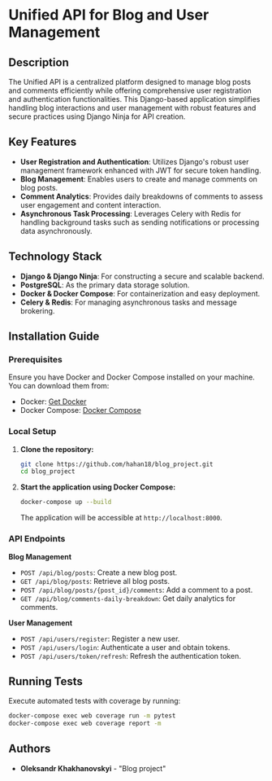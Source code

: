 # Unified API for Blog and User Management

## Description

The Unified API is a centralized platform designed to manage blog posts and comments efficiently while offering
comprehensive user registration and authentication functionalities. This Django-based application simplifies handling
blog interactions and user management with robust features and secure practices using Django Ninja for API creation.

## Key Features

- **User Registration and Authentication**: Utilizes Django's robust user management framework enhanced with JWT for
  secure token handling.
- **Blog Management**: Enables users to create and manage comments on blog posts.
- **Comment Analytics**: Provides daily breakdowns of comments to assess user engagement and content interaction.
- **Asynchronous Task Processing**: Leverages Celery with Redis for handling background tasks such as sending
  notifications or processing data asynchronously.

## Technology Stack

- **Django & Django Ninja**: For constructing a secure and scalable backend.
- **PostgreSQL**: As the primary data storage solution.
- **Docker & Docker Compose**: For containerization and easy deployment.
- **Celery & Redis**: For managing asynchronous tasks and message brokering.

## Installation Guide

### Prerequisites

Ensure you have Docker and Docker Compose installed on your machine. You can download them from:

- Docker: [Get Docker](https://docs.docker.com/get-docker/)
- Docker Compose: [Docker Compose](https://docs.docker.com/compose/install/)

### Local Setup

1. **Clone the repository:**
   ```bash
   git clone https://github.com/hahan18/blog_project.git  
   cd blog_project
   ```

2. **Start the application using Docker Compose:**
    ```bash
    docker-compose up --build
    ```
   The application will be accessible at `http://localhost:8000`.

### API Endpoints

**Blog Management**

- `POST /api/blog/posts`: Create a new blog post.
- `GET /api/blog/posts`: Retrieve all blog posts.
- `POST /api/blog/posts/{post_id}/comments`: Add a comment to a post.
- `GET /api/blog/comments-daily-breakdown`: Get daily analytics for comments.

**User Management**

- `POST /api/users/register`: Register a new user.
- `POST /api/users/login`: Authenticate a user and obtain tokens.
- `POST /api/users/token/refresh`: Refresh the authentication token.

## Running Tests

Execute automated tests with coverage by running:

```bash
docker-compose exec web coverage run -m pytest
docker-compose exec web coverage report -m
```

## Authors

- **Oleksandr Khakhanovskyi** - "Blog project"

